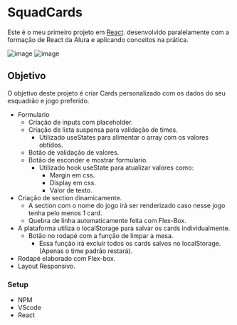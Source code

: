 # SquadCards

Este é o meu primeiro projeto em [React](https://github.com/facebook/create-react-app).
desenvolvido paralelamente com a formação de React da Alura e aplicando conceitos na prática.

![image](https://github.com/WesleiAlmeidaMuniz/SquadCards/assets/88255036/69d63ed6-12be-4e32-82ca-927224cc4d3d)
![image](https://github.com/WesleiAlmeidaMuniz/SquadCards/assets/88255036/e513e073-d4f9-47d1-8a5f-2609f46e7e1f)


## Objetivo

O objetivo deste projeto é criar Cards personalizado com os dados do seu esquadrão e jogo preferido.

- Formulario
    - Criação de inputs com placeholder.
    - Criação de lista suspensa para validação de times.
        - Utilizado useStates para alimentar o array com os valores obtidos.
    - Botão de validação de valores.
    - Botão de esconder e mostrar formulario.
        - Utilizado hook useState para atualizar valores como:
            - Margin em css.
            - Display em css.
            - Valor de texto.
- Criação de section dinamicamente.
    - A section com o nome do jogo irá ser renderizado caso nesse jogo tenha pelo menos 1 card.
    - Quebra de linha automaticamente feita com Flex-Box.
- A plataforma utiliza o localStorage para salvar os cards individualmente.
    - Botão no rodapé com a função de limpar a mesa.
        - Essa função irá excluir todos os cards salvos no localStorage.(Apenas o time padrão restará).
- Rodapé elaborado com Flex-box.
- Layout Responsivo.

### Setup

- NPM
- VScode
- React
